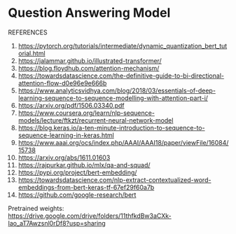 # Question Answering Model
REFERENCES
1)	https://pytorch.org/tutorials/intermediate/dynamic_quantization_bert_tutorial.html 
2)	https://jalammar.github.io/illustrated-transformer/ 
3)	https://blog.floydhub.com/attention-mechanism/ 
4)	https://towardsdatascience.com/the-definitive-guide-to-bi-directional-attention-flow-d0e96e9e666b 
5)	https://www.analyticsvidhya.com/blog/2018/03/essentials-of-deep-learning-sequence-to-sequence-modelling-with-attention-part-i/
6)	https://arxiv.org/pdf/1506.03340.pdf
7)	https://www.coursera.org/learn/nlp-sequence-models/lecture/ftkzt/recurrent-neural-network-model
8)	https://blog.keras.io/a-ten-minute-introduction-to-sequence-to-sequence-learning-in-keras.html
9)	https://www.aaai.org/ocs/index.php/AAAI/AAAI18/paper/viewFile/16084/15738
10)	https://arxiv.org/abs/1611.01603
11)	https://rajpurkar.github.io/mlx/qa-and-squad/
12)	https://pypi.org/project/bert-embedding/
13)	https://towardsdatascience.com/nlp-extract-contextualized-word-embeddings-from-bert-keras-tf-67ef29f60a7b
14)	https://github.com/google-research/bert

Pretrained weights:
https://drive.google.com/drive/folders/11thfkdBw3aCXk-Iao_aT7Awzsnl0rDf8?usp=sharing


